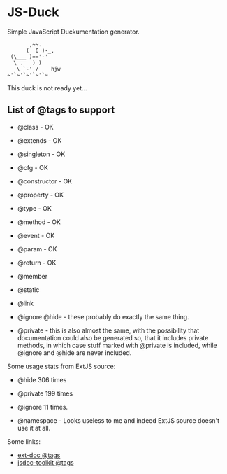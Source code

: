 JS-Duck
=======

Simple JavaScript Duckumentation generator.

           ,~~.
          (  6 )-_,
     (\___ )=='-'
      \ .   ) )
       \ `-' /    hjw
    ~'`~'`~'`~'`~

This duck is not ready yet...


List of @tags to support
------------------------

* @class - OK
* @extends - OK
* @singleton - OK
* @cfg - OK
* @constructor - OK
* @property - OK
* @type - OK
* @method - OK
* @event - OK
* @param - OK
* @return - OK

* @member
* @static
* @link

* @ignore @hide - these probably do exactly the same thing.
* @private - this is also almost the same, with the possibility that
  documentation could also be generated so, that it includes private
  methods, in which case stuff marked with @private is included,
  while @ignore and @hide are never included.

Some usage stats from ExtJS source:

* @hide 306 times
* @private 199 times
* @ignore 11 times.

* @namespace - Looks useless to me and indeed ExtJS source doesn't use
  it at all.

Some links:

* [ext-doc @tags](http://code.google.com/p/ext-doc/wiki/TagSpecification)
* [jsdoc-toolkit @tags](http://code.google.com/p/jsdoc-toolkit/w/list)
